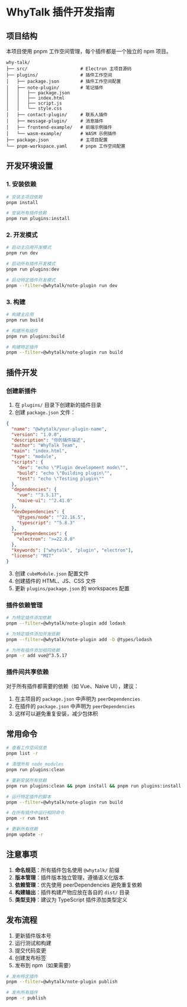 # WhyTalk 插件开发指南

## 项目结构

本项目使用 pnpm 工作空间管理，每个插件都是一个独立的 npm 项目。

```
why-talk/
├── src/                    # Electron 主项目源码
├── plugins/                # 插件工作空间
│   ├── package.json        # 插件工作空间配置
│   ├── note-plugin/        # 笔记插件
│   │   ├── package.json
│   │   ├── index.html
│   │   ├── script.js
│   │   └── style.css
│   ├── contact-plugin/     # 联系人插件
│   ├── message-plugin/     # 消息插件
│   ├── frontend-example/   # 前端示例插件
│   └── wasm-example/       # WASM 示例插件
├── package.json            # 主项目配置
└── pnpm-workspace.yaml     # pnpm 工作空间配置
```

## 开发环境设置

### 1. 安装依赖

```bash
# 安装主项目依赖
pnpm install

# 安装所有插件依赖
pnpm run plugins:install
```

### 2. 开发模式

```bash
# 启动主应用开发模式
pnpm run dev

# 启动所有插件开发模式
pnpm run plugins:dev

# 启动特定插件开发模式
pnpm --filter=@whytalk/note-plugin run dev
```

### 3. 构建

```bash
# 构建主应用
pnpm run build

# 构建所有插件
pnpm run plugins:build

# 构建特定插件
pnpm --filter=@whytalk/note-plugin run build
```

## 插件开发

### 创建新插件

1. 在 `plugins/` 目录下创建新的插件目录
2. 创建 `package.json` 文件：

```json
{
  "name": "@whytalk/your-plugin-name",
  "version": "1.0.0",
  "description": "你的插件描述",
  "author": "WhyTalk Team",
  "main": "index.html",
  "type": "module",
  "scripts": {
    "dev": "echo \"Plugin development mode\"",
    "build": "echo \"Building plugin\"",
    "test": "echo \"Testing plugin\""
  },
  "dependencies": {
    "vue": "^3.5.17",
    "naive-ui": "^2.41.0"
  },
  "devDependencies": {
    "@types/node": "^22.16.5",
    "typescript": "^5.8.3"
  },
  "peerDependencies": {
    "electron": ">=22.0.0"
  },
  "keywords": ["whytalk", "plugin", "electron"],
  "license": "MIT"
}
```

3. 创建 `cubeModule.json` 配置文件
4. 创建插件的 HTML、JS、CSS 文件
5. 更新 `plugins/package.json` 的 workspaces 配置

### 插件依赖管理

```bash
# 为特定插件添加依赖
pnpm --filter=@whytalk/note-plugin add lodash

# 为特定插件添加开发依赖
pnpm --filter=@whytalk/note-plugin add -D @types/lodash

# 为所有插件添加相同依赖
pnpm -r add vue@^3.5.17
```

### 插件间共享依赖

对于所有插件都需要的依赖（如 Vue、Naive UI），建议：

1. 在主项目的 `package.json` 中声明为 `peerDependencies`
2. 在插件的 `package.json` 中声明为 `peerDependencies`
3. 这样可以避免重复安装，减少包体积

## 常用命令

```bash
# 查看工作空间信息
pnpm list -r

# 清理所有 node_modules
pnpm run plugins:clean

# 重新安装所有依赖
pnpm run plugins:clean && pnpm install && pnpm run plugins:install

# 运行特定插件的脚本
pnpm --filter=@whytalk/note-plugin run build

# 在所有插件中运行相同命令
pnpm -r run test

# 更新所有依赖
pnpm update -r
```

## 注意事项

1. **命名规范**：所有插件包名使用 `@whytalk/` 前缀
2. **版本管理**：插件版本独立管理，遵循语义化版本
3. **依赖管理**：优先使用 peerDependencies 避免重复依赖
4. **构建输出**：插件构建产物应放在各自的 `dist/` 目录
5. **类型支持**：建议为 TypeScript 插件添加类型定义

## 发布流程

1. 更新插件版本号
2. 运行测试和构建
3. 提交代码变更
4. 创建发布标签
5. 发布到 npm（如果需要）

```bash
# 发布特定插件
pnpm --filter=@whytalk/note-plugin publish

# 发布所有插件
pnpm -r publish
```